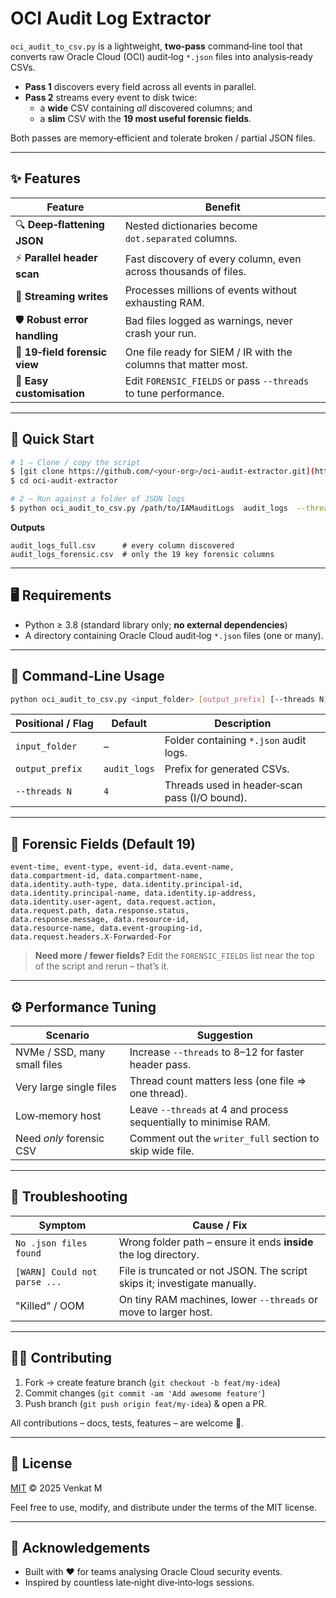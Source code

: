 # OCI Audit Log Extractor

`oci_audit_to_csv.py` is a lightweight, **two‑pass** command‑line tool that converts raw Oracle Cloud (OCI) audit‑log `*.json` files into analysis‑ready CSVs.

- **Pass 1** discovers every field across all events in parallel.
- **Pass 2** streams every event to disk twice:
  - a **wide** CSV containing *all* discovered columns; and
  - a **slim** CSV with the **19 most useful forensic fields**.

Both passes are memory‑efficient and tolerate broken / partial JSON files.

---

## ✨ Features

| Feature                       | Benefit                                                         |
| ----------------------------- | --------------------------------------------------------------- |
| 🔍 **Deep‑flattening JSON**   | Nested dictionaries become `dot.separated` columns.             |
| ⚡ **Parallel header scan**    | Fast discovery of every column, even across thousands of files. |
| 💾 **Streaming writes**       | Processes millions of events without exhausting RAM.            |
| 🛡  **Robust error handling** | Bad files logged as warnings, never crash your run.             |
| 🔑 **19‑field forensic view** | One file ready for SIEM / IR with the columns that matter most. |
| 🔧 **Easy customisation**     | Edit `FORENSIC_FIELDS` or pass `--threads` to tune performance. |

---

## 🚀 Quick Start

```bash
# 1 – Clone / copy the script
$ [git clone https://github.com/<your‑org>/oci‑audit‑extractor.git](https://github.com/venkatgcfa/oci_audit_to_csv.git)
$ cd oci‑audit‑extractor

# 2 – Run against a folder of JSON logs
$ python oci_audit_to_csv.py /path/to/IAMauditLogs  audit_logs  --threads 8
```

**Outputs**

```
audit_logs_full.csv      # every column discovered
audit_logs_forensic.csv  # only the 19 key forensic columns
```

---

## 🖥️ Requirements

- Python ≥ 3.8 (standard library only; **no external dependencies**)
- A directory containing Oracle Cloud audit‑log `*.json` files (one or many).

---

## 📂 Command‑Line Usage

```bash
python oci_audit_to_csv.py <input_folder> [output_prefix] [--threads N]
```

| Positional / Flag | Default      | Description                                   |
| ----------------- | ------------ | --------------------------------------------- |
| `input_folder`    | –            | Folder containing `*.json` audit logs.        |
| `output_prefix`   | `audit_logs` | Prefix for generated CSVs.                    |
| `--threads N`     | `4`          | Threads used in header‑scan pass (I/O bound). |

---

## 🔑 Forensic Fields (Default 19)

```
event-time, event-type, event-id, data.event-name,
data.compartment-id, data.compartment-name,
data.identity.auth-type, data.identity.principal-id,
data.identity.principal-name, data.identity.ip-address,
data.identity.user-agent, data.request.action,
data.request.path, data.response.status,
data.response.message, data.resource-id,
data.resource-name, data.event-grouping-id,
data.request.headers.X-Forwarded-For
```

> **Need more / fewer fields?** Edit the `FORENSIC_FIELDS` list near the top of the script and rerun – that’s it.

---

## ⚙️ Performance Tuning

| Scenario                     | Suggestion                                                       |
| ---------------------------- | ---------------------------------------------------------------- |
| NVMe / SSD, many small files | Increase `--threads` to 8–12 for faster header pass.             |
| Very large single files      | Thread count matters less (one file ⇒ one thread).               |
| Low‑memory host              | Leave `--threads` at 4 and process sequentially to minimise RAM. |
| Need *only* forensic CSV     | Comment out the `writer_full` section to skip wide file.         |

---

## 🧐 Troubleshooting

| Symptom                      | Cause / Fix                                                               |
| ---------------------------- | ------------------------------------------------------------------------- |
| `No .json files found`       | Wrong folder path – ensure it ends **inside** the log directory.          |
| `[WARN] Could not parse ...` | File is truncated or not JSON. The script skips it; investigate manually. |
| "Killed" / OOM               | On tiny RAM machines, lower `--threads` or move to larger host.           |

---

## 🧑‍💻 Contributing

1. Fork → create feature branch (`git checkout -b feat/my‑idea`)
2. Commit changes (`git commit -am 'Add awesome feature'`)
3. Push branch (`git push origin feat/my‑idea`) & open a PR.

All contributions – docs, tests, features – are welcome 🎉.

---

## 📜 License

[MIT](LICENSE) © 2025 Venkat M

Feel free to use, modify, and distribute under the terms of the MIT license.

---

## 🤝 Acknowledgements

- Built with ❤️ for teams analysing Oracle Cloud security events.
- Inspired by countless late‑night dive‑into‑logs sessions.

